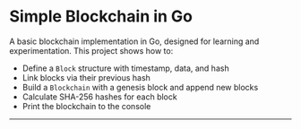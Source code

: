 # Simple Blockchain in Go
A basic blockchain implementation in Go, designed for learning and experimentation. This project shows how to:

- Define a `Block` structure with timestamp, data, and hash
- Link blocks via their previous hash
- Build a `Blockchain` with a genesis block and append new blocks
- Calculate SHA-256 hashes for each block
- Print the blockchain to the console

---

